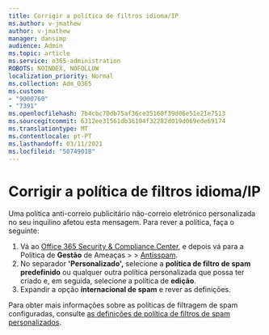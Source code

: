 ```yaml
---
title: Corrigir a política de filtros idioma/IP
ms.author: v-jmathew
author: v-jmathew
manager: dansimp
audience: Admin
ms.topic: article
ms.service: o365-administration
ROBOTS: NOINDEX, NOFOLLOW
localization_priority: Normal
ms.collection: Adm_O365
ms.custom:
- "9000760"
- "7391"
ms.openlocfilehash: 7b4cbc70db75af36ce35160f39d06e51e21e7513
ms.sourcegitcommit: 6312ee31561db36104f32282d019d069ede69174
ms.translationtype: MT
ms.contentlocale: pt-PT
ms.lasthandoff: 03/11/2021
ms.locfileid: "50749018"
---
```

# <a name="fix-languageip-filter-policy"></a>Corrigir a política de filtros idioma/IP

Uma política anti-correio publicitário não-correio eletrónico personalizada no seu inquilino afetou esta mensagem. Para rever a política, faça o seguinte:

1. Vá ao [Office 365 Security & Compliance Center](https://go.microsoft.com/fwlink/p/?linkid=2077143), e depois vá para a Política de **Gestão** de Ameaças  >    >  [Antisspam](https://go.microsoft.com/fwlink/?linkid=2101518).
2. No separador **'Personalizado',** selecione a **política de filtro de spam predefinido** ou qualquer outra política personalizada que possa ter criado e, em seguida, selecione a política de **edição**.
3. Expandir a opção **internacional de spam** e rever as definições.

Para obter mais informações sobre as políticas de filtragem de spam configuradas, consulte [as definições de política de filtros de spam personalizados](https://go.microsoft.com/fwlink/?linkid=2101054).
